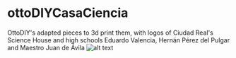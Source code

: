 # ottoDIYCasaCiencia
OttoDIY's adapted pieces to 3d print them, with logos of Ciudad Real's Science House and high schools Eduardo Valencia, Hernán Pérez del Pulgar and Maestro Juan de Ávila
![alt text](https://casadelaciencia.es/wp-content/uploads/2019/10/Logo_Web_Casa_Dela_Ciencia.png)
